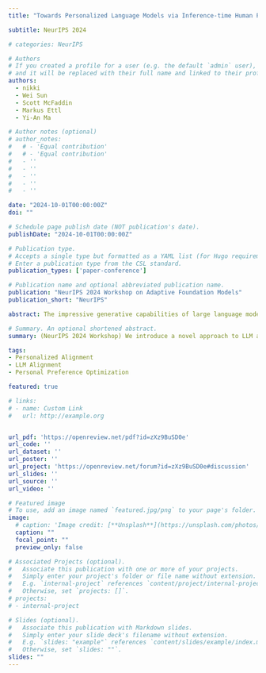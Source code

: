 ```yaml
---
title: "Towards Personalized Language Models via Inference-time Human Preference Optimization"

subtitle: NeurIPS 2024

# categories: NeurIPS

# Authors
# If you created a profile for a user (e.g. the default `admin` user), write the username (folder name) here
# and it will be replaced with their full name and linked to their profile.
authors:
  - nikki
  - Wei Sun
  - Scott McFaddin
  - Markus Ettl
  - Yi-An Ma

# Author notes (optional)
# author_notes:
#   # - 'Equal contribution'
#   # - 'Equal contribution'
#   - ''
#   - ''
#   - ''
#   - ''
#   - ''

date: "2024-10-01T00:00:00Z"
doi: ""

# Schedule page publish date (NOT publication's date).
publishDate: "2024-10-01T00:00:00Z"

# Publication type.
# Accepts a single type but formatted as a YAML list (for Hugo requirements).
# Enter a publication type from the CSL standard.
publication_types: ['paper-conference']

# Publication name and optional abbreviated publication name.
publication: "NeurIPS 2024 Workshop on Adaptive Foundation Models"
publication_short: "NeurIPS"

abstract: The impressive generative capabilities of large language models (LLMs) have led to their widespread adoption across diverse applications. However, existing alignment methods, which rely heavily on expensive fine-tuning processes, focus on optimizing for the $\textit{general human preferences}$ such as safety, fairness, and trustworthiness. These approaches suffer from scalability and adaptability issues when addressing $\textit{personal preferences}$ which could be different across users. In this paper, we introduce a novel approach to LLM alignment for personalized preference based on decode-time frameworks. Our approach enables dynamic adaptation to personal preferences during inference, providing a flexible and computationally efficient solution for personalization without the need of training-time interventions. We demonstrate the efficacy of our method on benchmark datasets and tasks, by enhancing LLMs' ability to adapt to diverse personal preferences compared to the existing alignment methods.

# Summary. An optional shortened abstract.
summary: (NeurIPS 2024 Workshop) We introduce a novel approach to LLM alignment for personalized preference based on decode-time frameworks.

tags:
- Personalized Alignment
- LLM Alignment
- Personal Preference Optimization 

featured: true

# links:
# - name: Custom Link
#   url: http://example.org


url_pdf: 'https://openreview.net/pdf?id=zXz9BuSD0e'
url_code: ''
url_dataset: ''
url_poster: ''
url_project: 'https://openreview.net/forum?id=zXz9BuSD0e#discussion'
url_slides: ''
url_source: ''
url_video: ''

# Featured image
# To use, add an image named `featured.jpg/png` to your page's folder. 
image:
  # caption: 'Image credit: [**Unsplash**](https://unsplash.com/photos/s9CC2SKySJM)'
  caption: ""
  focal_point: ""
  preview_only: false

# Associated Projects (optional).
#   Associate this publication with one or more of your projects.
#   Simply enter your project's folder or file name without extension.
#   E.g. `internal-project` references `content/project/internal-project/index.md`.
#   Otherwise, set `projects: []`.
# projects:
# - internal-project

# Slides (optional).
#   Associate this publication with Markdown slides.
#   Simply enter your slide deck's filename without extension.
#   E.g. `slides: "example"` references `content/slides/example/index.md`.
#   Otherwise, set `slides: ""`.
slides: ""
---
```


<!-- {{% callout note %}}
Create your slides in Markdown - click the *Slides* button to check out the example.
{{% /callout %}} -->

<!-- Add the publication's **full text** or **supplementary notes** here. You can use rich formatting such as including [code, math, and images](https://docs.hugoblox.com/content/writing-markdown-latex/). -->
